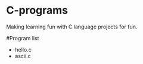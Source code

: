 # C-programs

Making learning fun with C language projects for fun.

#Program list
* hello.c
* ascii.c
